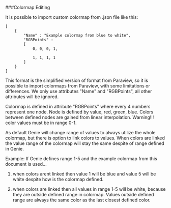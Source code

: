 ###Colormap Editing

It is possible to import custom colormap from .json file like this:

```
[
	{
		"Name" : "Example colormap from blue to white",
		"RGBPoints" : 
		[
			0, 0, 0, 1,
			
			1, 1, 1, 1
		]
	}
]
```

This format is the simplified version of format from Paraview,
so it is possible to import colormaps from Paraview, with some limitations or differences.
We only use attributes "Name" and "RGBPoints", all other attributes will be ignored.

Colormap is defined in attribute "RGBPoints" where every 4 numbers represent one node.
Node is defined by value, red, green, blue. Colors between defined nodes are gained from linear interpolation.
Warning!!! color values must be in range 0-1.

As default Genie will change range of values to always utilize the whole colormap, but there is option to link colors to values.
When colors are linked the value range of the colormap will stay the same despite of range defined in Genie.

Example: If Genie defines range 1-5 and the example colormap from this document is used...

1) when colors arent linked then value 1 will be blue and value 5 will be white despite how is the colormap defined.

2) when colors are linked then all values in range 1-5 will be white, because they are outside defined range in colormap.
Values outside defined range are always the same color as the last closest defined color.


